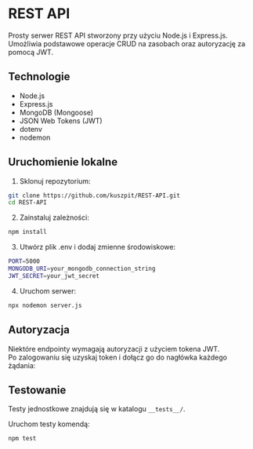 # REST API

Prosty serwer REST API stworzony przy użyciu Node.js i Express.js. Umożliwia podstawowe operacje CRUD na zasobach oraz autoryzację za pomocą JWT.

## Technologie

- Node.js
- Express.js
- MongoDB (Mongoose)
- JSON Web Tokens (JWT)
- dotenv
- nodemon

## Uruchomienie lokalne

1. Sklonuj repozytorium:

```bash
git clone https://github.com/kuszpit/REST-API.git
cd REST-API
```

2. Zainstaluj zależności:

```bash
npm install
```

3. Utwórz plik .env i dodaj zmienne środowiskowe:
```bash
PORT=5000
MONGODB_URI=your_mongodb_connection_string
JWT_SECRET=your_jwt_secret
```

4. Uruchom serwer:

```bash
npx nodemon server.js
```
## Autoryzacja

Niektóre endpointy wymagają autoryzacji z użyciem tokena JWT.  
Po zalogowaniu się uzyskaj token i dołącz go do nagłówka każdego żądania:

## Testowanie

Testy jednostkowe znajdują się w katalogu `__tests__/`.

Uruchom testy komendą:

```bash
npm test
```
